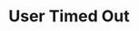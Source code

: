 ---
title: User Timed Out
description: Trigger for when a Kick User is Timed Out
variables:
  - name: createdAt
    type: DateTime
    description: The timestamp when the timeout was created
    value: 7/19/2025 10:38:24 PM
  - name: createdById
    type: string
    description: The Kick user id from who created the timeout
    value: 11088894
  - name: createdByUsername
    type: string
    description: The Kick user name from who created the timeout
    value: kickmod123
  - name: createdByDisplayName
    type: string
    description: The Kick display name from who created the timeout
    value: KickMod123
  - name: duration
    type: number
    description: The duration of the timeout
    value: 300
  - name: reason
    type: string
    description: The reason for the timeout
    value: My timeout reason
commonVariables:
  - KickUser
  - KickBroadcaster
---